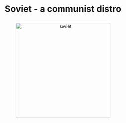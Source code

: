 # <p align="center">Soviet - a communist distro</p>

<p align="center"><img width="304" alt="soviet" src="https://user-images.githubusercontent.com/79536652/161164024-e716fbf2-629e-4676-b608-32bae9407877.JPG"></p>



